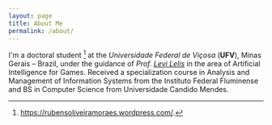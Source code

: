 ```yaml
---
layout: page
title: About Me
permalink: /about/
---
```

I'm a doctoral student [^1] at the *Universidade Federal de Viçosa* (**UFV**), Minas Gerais – Brazil, under the guidance of *Prof. [Levi Lelis](http://www.dpi.ufv.br/~lelis/index.html)* in the area of Artificial Intelligence for Games. Received a specialization course in Analysis and Management of Information Systems from the Instituto Federal Fluminense and BS in Computer Science from Universidade Candido Mendes.


[^1]:https://rubensoliveiramoraes.wordpress.com/.

